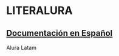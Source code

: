 # LITERALURA

## [Documentación en Español](https://github.com/Alquimistas-AluraLatam/literalura/blob/master/README-es.md)

Alura Latam
